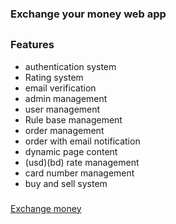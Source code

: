

### Exchange your money web app
## 
### Features
- authentication system 
- Rating system 
- email verification
-  admin management
 - user management 
- Rule base management 
- order management
- order with email notification
- dynamic page content
- (usd)(bd) rate management
 - card number management
 - buy and sell system

###
[Exchange money](https://exchangemony.herokuapp.com/)

